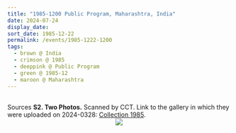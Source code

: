 ```yaml
---
title: "1985-1200 Public Program, Maharashtra, India"
date: 2024-07-24
display_date: 
sort_date: 1985-12-22
permalink: /events/1985-1222-1200
tags:
  - brown @ India
  - crimson @ 1985
  - deeppink @ Public Program
  - green @ 1985-12
  - maroon @ Maharashtra
---
```


<br>

<wave-list>
  <list-title color="DarkSeaGreen" width="40">Sources</list-title> 
  <list-item color="BlanchedAlmond"  width="280"><b>S2. Two Photos.</b> Scanned by CCT. Link to the gallery in which they were uploaded on 2024-0328: <a href="https://eternalmoments.smugmug.com/Collections/Anna-Mancini-Collection/1985/">Collection 1985</a>.</list-item>
</wave-list>

<div style="text-align: center"><img src="https://pub-bcc3cbe9b1e94ba1ac28915f7a3900fa.r2.dev/1985-1200_Public_Program_Maharashtra_India_01_(from_tif)_(Anna_Mancini_Collection).jpg" /></div>